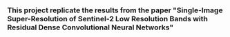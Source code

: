 ### This project replicate the results from the paper "Single-Image Super-Resolution of Sentinel-2 Low Resolution Bands with Residual Dense Convolutional Neural Networks"
